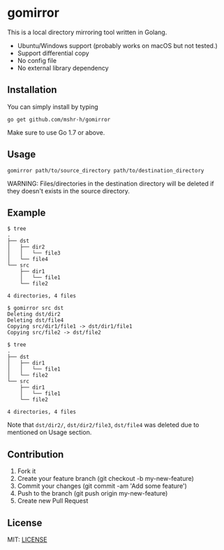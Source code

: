 # gomirror

This is a local directory mirroring tool written in Golang.

- Ubuntu/Windows support (probably works on macOS but not tested.)
- Support differential copy
- No config file
- No external library dependency

## Installation

You can simply install by typing

```
go get github.com/mshr-h/gomirror
```

Make sure to use Go 1.7 or above.

## Usage

```
gomirror path/to/source_directory path/to/destination_directory
```

WARNING: Files/directories in the destination directory will be deleted if they doesn't exists in the source directory.

## Example

```
$ tree
.
├── dst
│   ├── dir2
│   │   └── file3
│   └── file4
└── src
    ├── dir1
    │   └── file1
    └── file2

4 directories, 4 files

$ gomirror src dst
Deleting dst/dir2
Deleting dst/file4
Copying src/dir1/file1 -> dst/dir1/file1
Copying src/file2 -> dst/file2

$ tree
.
├── dst
│   ├── dir1
│   │   └── file1
│   └── file2
└── src
    ├── dir1
    │   └── file1
    └── file2

4 directories, 4 files
```

Note that `dst/dir2/`, `dst/dir2/file3`, `dst/file4` was deleted due to mentioned on Usage section.

## Contribution

1. Fork it
1. Create your feature branch (git checkout -b my-new-feature)
1. Commit your changes (git commit -am 'Add some feature')
1. Push to the branch (git push origin my-new-feature)
1. Create new Pull Request

## License

MIT: [LICENSE](LICENSE)

